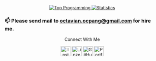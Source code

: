 <center>
    <a href="https://ocpang.github.io/">
        <img src="https://github-readme-stats.vercel.app/api/top-langs/?username=ocpang&layout=compact" alt="Top Programming" />
    </a>
    <a href="https://ocpang.github.io/">
        <img src="https://github-readme-stats.vercel.app/api?username=ocpang&hide=contribs,prs" alt="Statistics" />
    </a>
</center>


### 📫 Please send mail to octavian.ocpang@gmail.com for hire me.


<p align="center">Connect With Me</p>
<p align="center">
    <a href="https://www.instagram.com/octavian.png/" target="_blank"><img src="https://img.shields.io/badge/Instagram-%23E4405F.svg?&style=flat-square&logo=instagram&logoColor=white" height="32px" alt="Instagram"></a>
    <a href="https://www.linkedin.com/in/octavianpanggestu/" target="_blank"><img src="https://img.shields.io/badge/LinkedIn-0077B5?style=for-the-badge&logo=linkedin&logoColor=white" height="32px" alt="LinkedIn"></a>
    <a href="https://github.com/ocpang" target="_blank"><img src="https://img.shields.io/badge/GitHub-100000?style=for-the-badge&logo=github&logoColor=white" height="32px" alt="GitHub"></a>
    <a href="https://ocpang.github.io/" target="_blank"><img src="https://img.shields.io/badge/Portfolio-238636?style=for-the-badge&logo=website&logoColor=white" height="32px" alt="Portfolio"></a>
</p>

<!--
## Hi there 👋

**ocpang/ocpang** is a ✨ _special_ ✨ repository because its `README.md` (this file) appears on your GitHub profile.

Here are some ideas to get you started:

- 🔭 I’m currently working on ...
- 🌱 I’m currently learning ...
- 👯 I’m looking to collaborate on ...
- 🤔 I’m looking for help with ...
- 💬 Ask me about ...
- 📫 How to reach me: ...
- 😄 Pronouns: ...
- ⚡ Fun fact: ...
-->
